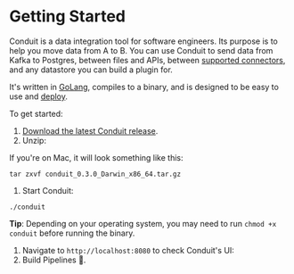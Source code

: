 # Getting Started



Conduit is a data integration tool for software engineers. Its purpose is to help you move data from A to B. You can use Conduit to send data from Kafka to Postgres, between files and APIs, between [supported connectors](https://github.com/ConduitIO/conduit/blob/main/docs/connectors.md), and any datastore you can build a plugin for.

It's written in [GoLang](https://go.dev/), compiles to a binary, and is designed to be easy to use and [deploy](https://docs.conduit.io/docs/Deploy/overview).

To get started:

1. [Download the latest Conduit release](https://github.com/ConduitIO/conduit/releases/latest).
2. Unzip:

If you're on Mac, it will look something like this:

```shell
tar zxvf conduit_0.3.0_Darwin_x86_64.tar.gz
```

1. Start Conduit:

```shell
./conduit
```

**Tip**: Depending on your operating system, you may need to run `chmod +x conduit` before running the binary.

1. Navigate to `http://localhost:8080` to check Conduit's UI:
2. Build Pipelines 🚀.
